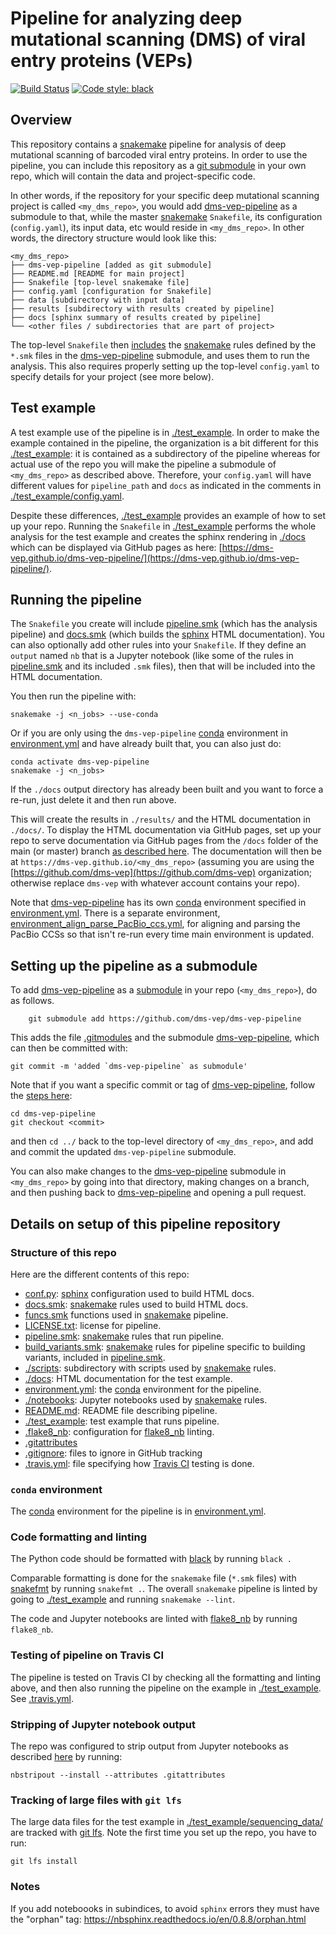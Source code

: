 # Pipeline for analyzing deep mutational scanning (DMS) of viral entry proteins (VEPs)
[![Build Status](https://app.travis-ci.com/dms-vep/dms-vep-pipeline.svg?token=b5RuRE5XisC9B9t9EFqB&branch=main)](https://app.travis-ci.com/dms-vep/dms-vep-pipeline) [![Code style: black](https://img.shields.io/badge/code%20style-black-000000.svg)](https://github.com/psf/black)


## Overview
This repository contains a [snakemake](https://snakemake.readthedocs.io/) pipeline for analysis of deep mutational scanning of barcoded viral entry proteins.
In order to use the pipeline, you can include this repository as a [git submodule](https://git-scm.com/book/en/v2/Git-Tools-Submodules) in your own repo, which will contain the data and project-specific code.

In other words, if the repository for your specific deep mutational scanning project is called `<my_dms_repo>`, you would add [dms-vep-pipeline](https://github.com/dms-vep/dms-vep-pipeline) as a submodule to that, while the master [snakemake](https://snakemake.readthedocs.io/) `Snakefile`, its configuration (`config.yaml`), its input data, etc would reside in `<my_dms_repo>`.
In other words, the directory structure would look like this:

```
<my_dms_repo>
├── dms-vep-pipeline [added as git submodule]
├── README.md [README for main project]
├── Snakefile [top-level snakemake file]
├── config.yaml [configuration for Snakefile]
├── data [subdirectory with input data]
├── results [subdirectory with results created by pipeline]
├── docs [sphinx summary of results created by pipeline]
└── <other files / subdirectories that are part of project>
```

The top-level `Snakefile` then [includes](https://snakemake.readthedocs.io/en/stable/snakefiles/modularization.html#includes) the [snakemake](https://snakemake.readthedocs.io/) rules defined by the `*.smk` files in the [dms-vep-pipeline](https://github.com/dms-vep/dms-vep-pipeline) submodule, and uses them to run the analysis.
This also requires properly setting up the top-level `config.yaml` to specify details for your project (see more below).

## Test example
A test example use of the pipeline is in [./test_example](test_example).
In order to make the example contained in the pipeline, the organization is a bit different for this [./test_example](test_example): it is contained as a subdirectory of the pipeline whereas for actual use of the repo you will make the pipeline a submodule of `<my_dms_repo>` as described above.
Therefore, your `config.yaml` will have different values for `pipeline_path` and `docs` as indicated in the comments in [./test_example/config.yaml](test_example/config.yaml).

Despite these differences, [./test_example](test_example) provides an example of how to set up your repo.
Running the `Snakefile` in [./test_example](test_example) performs the whole analysis for the test example and creates the sphinx rendering in [./docs](docs) which can be displayed via GitHub pages as here: [https://dms-vep.github.io/dms-vep-pipeline/](https://dms-vep.github.io/dms-vep-pipeline/).

## Running the pipeline
The `Snakefile` you create will include [pipeline.smk](pipeline.smk) (which has the analysis pipeline) and [docs.smk](docs.smk) (which builds the [sphinx](https://www.sphinx-doc.org/) HTML documentation).
You can also optionally add other rules into your `Snakefile`.
If they define an `output` named `nb` that is a Jupyter notebook (like some of the rules in [pipeline.smk](pipeline.smk) and its included `.smk` files), then that will be included into the HTML documentation.

You then run the pipeline with:

    snakemake -j <n_jobs> --use-conda

Or if you are only using the `dms-vep-pipeline` [conda](https://docs.conda.io/) environment in [environment.yml](environment.yml) and have already built that, you can also just do:

    conda activate dms-vep-pipeline
    snakemake -j <n_jobs>

If the `./docs` output directory has already been built and you want to force a re-run, just delete it and then run above.

This will create the results in `./results/` and the HTML documentation in `./docs/`.
To display the HTML documentation via GitHub pages, set up your repo to serve documentation via GitHub pages from the `/docs` folder of the main (or master) branch [as described here](https://docs.github.com/en/pages/getting-started-with-github-pages/configuring-a-publishing-source-for-your-github-pages-site).
The documentation will then be at `https://dms-vep.github.io/<my_dms_repo>` (assuming you are using the [https://github.com/dms-vep](https://github.com/dms-vep) organization; otherwise replace `dms-vep` with whatever account contains your repo).

Note that [dms-vep-pipeline](https://github.com/dms-vep/dms-vep-pipeline) has its own [conda](https://docs.conda.io/) environment specified in [environment.yml](environment.yml).
There is a separate environment, [environment_align_parse_PacBio_ccs.yml](environment_align_parse_PacBio_ccs.yml), for aligning and parsing the PacBio CCSs so that isn't re-run every time main environment is updated.

## Setting up the pipeline as a submodule
To add [dms-vep-pipeline](https://github.com/dms-vep/dms-vep-pipeline) as a [submodule](https://git-scm.com/book/en/v2/Git-Tools-Submodules) in your repo (`<my_dms_repo>`), do as follows.

        git submodule add https://github.com/dms-vep/dms-vep-pipeline

This adds the file [.gitmodules](.gitmodules) and the submodule [dms-vep-pipeline](dms-vep-pipeline), which can then be committed with:

    git commit -m 'added `dms-vep-pipeline` as submodule'

Note that if you want a specific commit or tag of [dms-vep-pipeline](https://github.com/dms-vep/dms-vep-pipeline), follow the [steps here](https://stackoverflow.com/a/10916398):

    cd dms-vep-pipeline
    git checkout <commit>

and then `cd ../` back to the top-level directory of `<my_dms_repo>`, and add and commit the updated `dms-vep-pipeline` submodule.

You can also make changes to the [dms-vep-pipeline](https://github.com/dms-vep/dms-vep-pipeline) submodule in `<my_dms_repo>` by going into that directory, making changes on a branch, and then pushing back to [dms-vep-pipeline](https://github.com/dms-vep/dms-vep-pipeline) and opening a pull request.

## Details on setup of this pipeline repository

### Structure of this repo
Here are the different contents of this repo:

 - [conf.py](conf.py): [sphinx](https://www.sphinx-doc.org/) configuration used to build HTML docs.
 - [docs.smk](docs.smk): [snakemake](https://snakemake.readthedocs.io/) rules used to build HTML docs.
 - [funcs.smk](funcs.smk) functions used in [snakemake](https://snakemake.readthedocs.io/) pipeline.
 - [LICENSE.txt](LICENSE.txt): license for pipeline.
 - [pipeline.smk](pipeline.smk): [snakemake](https://snakemake.readthedocs.io/) rules that run pipeline.
 - [build_variants.smk](build_variants.smk): [snakemake](https://snakemake.readthedocs.io/) rules for pipeline specific to building variants, included in [pipeline.smk](pipeline.smk).
 - [./scripts](scripts): subdirectory with scripts used by [snakemake](https://snakemake.readthedocs.io/) rules.
 - [./docs](docs): HTML documentation for the test example.
 - [environment.yml](environment.yml): the [conda](https://docs.conda.io/) environment for the pipeline.
 - [./notebooks](notebooks): Jupyter notebooks used by [snakemake](https://snakemake.readthedocs.io/) rules.
 - [README.md](README.md): README file describing pipeline.
 - [./test_example](test_example): test example that runs pipeline.
 - [.flake8_nb](.flake8_nb): configuration for [flake8_nb](https://flake8-nb.readthedocs.io/) linting.
 - [.gitattributes](.gitattributes)
 - [.gitignore](.gitignore): files to ignore in GitHub tracking
 - [.travis.yml](.travis.yml): file specifying how [Travis CI](https://travis-ci.com/) testing is done.

### `conda` environment
The [conda](https://docs.conda.io/) environment for the pipeline is in [environment.yml](environment.yml).

### Code formatting and linting
The Python code should be formatted with [black](https://black.readthedocs.io/) by running `black .`

Comparable formatting is done for the `snakemake` file (`*.smk` files) with [snakefmt](https://github.com/snakemake/snakefmt) by running `snakefmt .`.
The overall `snakemake` pipeline is linted by going to [./test_example](test_example) and running `snakemake --lint`.

The code and Jupyter notebooks are linted with [flake8_nb](https://flake8-nb.readthedocs.io/) by running `flake8_nb`.

### Testing of pipeline on Travis CI
The pipeline is tested on Travis CI by checking all the formatting and linting above, and then also running the pipeline on the example in [./test_example](test_example).
See [.travis.yml](.travis.yml).

### Stripping of Jupyter notebook output
The repo was configured to strip output from Jupyter notebooks as described [here](http://mateos.io/blog/jupyter-notebook-in-git/) by running:

    nbstripout --install --attributes .gitattributes

### Tracking of large files with `git lfs`
The large data files for the test example in [./test_example/sequencing_data/](test_example/sequencing_data/) are tracked with [git lfs](http://arfc.github.io/manual/guides/git-lfs).
Note the first time you set up the repo, you have to run:

    git lfs install

### Notes
If you add noteboooks in subindices, to avoid ``sphinx`` errors they must have the "orphan" tag: https://nbsphinx.readthedocs.io/en/0.8.8/orphan.html
